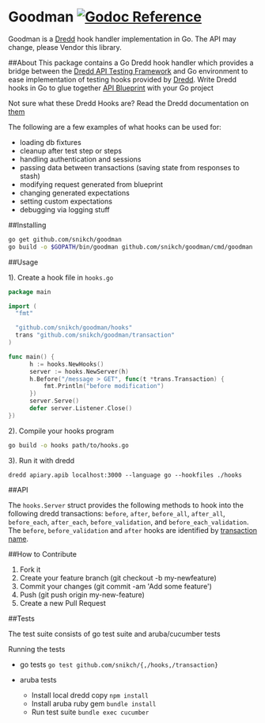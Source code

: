 # Goodman [![Godoc Reference](http://img.shields.io/badge/godoc-reference-5272B4.svg?style=flat-square)](https://godoc.org/github.com/snikch/goodman)

Goodman is a [Dredd](https://github.com/apiaryio/dredd) hook handler implementation in Go. The API may change, please Vendor this library.

##About
This package contains a Go Dredd hook handler which provides a bridge between the [Dredd API Testing Framework](http://dredd.readthedocs.org/en/latest/)
 and Go environment to ease implementation of testing hooks provided by [Dredd](http://dredd.readthedocs.org/en/latest/). Write Dredd hooks in Go to glue together [API Blueprint](https://apiblueprint.org/) with your Go project

Not sure what these Dredd Hooks are?  Read the Dredd documentation on [them](http://dredd.readthedocs.org/en/latest/hooks/)

The following are a few examples of what hooks can be used for:

- loading db fixtures
- cleanup after test step or steps
- handling authentication and sessions
- passing data between transactions (saving state from responses to stash)
- modifying request generated from blueprint
- changing generated expectations
- setting custom expectations
- debugging via logging stuff


##Installing

```bash
go get github.com/snikch/goodman
go build -o $GOPATH/bin/goodman github.com/snikch/goodman/cmd/goodman
```

##Usage

1). Create a hook file in `hooks.go`

```go
package main

import (
  "fmt"

  "github.com/snikch/goodman/hooks"
  trans "github.com/snikch/goodman/transaction"
)

func main() {
      h := hooks.NewHooks()
      server := hooks.NewServer(h)
      h.Before("/message > GET", func(t *trans.Transaction) {
          fmt.Println("before modification")
      })
      server.Serve()
      defer server.Listener.Close()
})

```

2). Compile your hooks program

```bash
go build -o hooks path/to/hooks.go
```

3). Run it with dredd

`dredd apiary.apib localhost:3000 --language go --hookfiles ./hooks`

##API

The `hooks.Server` struct provides the following methods to hook into the following dredd transactions: `before`, `after`, `before_all`, `after_all`, `before_each`, `after_each`, `before_validation`, and `before_each_validation`.
The `before`, `before_validation` and `after` hooks are identified by [transaction name](http://dredd.readthedocs.org/en/latest/hooks/#getting-transaction-names).

##How to Contribute

1. Fork it
2. Create your feature branch (git checkout -b my-newfeature)
3. Commit your changes (git commit -am 'Add some feature')
4. Push (git push origin my-new-feature)
5. Create a new Pull Request

##Tests

The test suite consists of go test suite and aruba/cucumber tests

Running the tests

- go tests `go test github.com/snikch/{,/hooks,/transaction}`

- aruba tests
  - Install local dredd copy `npm install`
  - Install aruba ruby gem `bundle install`
  - Run test suite `bundle exec cucumber`
